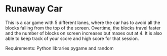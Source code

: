 # Runaway Car

This is a car game with 5 different lanes, where the car has to avoid all the blocks falling from the top of the screen. Overtime, the blocks travel faster and the number of blocks on screen increases but maxes out at 4. It is also able to keep track of your score and high score for that session.

Requirements: Python libraries pygame and random
